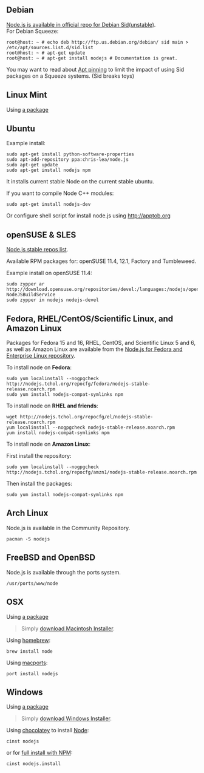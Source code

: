## Debian
[Node.js is available in official repo for Debian Sid(unstable)](http://packages.debian.org/search?searchon=names&keywords=nodejs).  
For Debian Squeeze:

    root@host: ~ # echo deb http://ftp.us.debian.org/debian/ sid main > /etc/apt/sources.list.d/sid.list
    root@host: ~ # apt-get update
    root@host: ~ # apt-get install nodejs # Documentation is great.

You may want to read about [Apt pinning](http://wiki.debian.org/AptPreferences) to limit the impact of using
Sid packages on a Squeeze systems. (Sid breaks toys)

## Linux Mint

Using [a package](http://oodavid.tumblr.com/post/15090798307/how-to-install-node-js-on-linux)

## Ubuntu

Example install:

    sudo apt-get install python-software-properties
    sudo apt-add-repository ppa:chris-lea/node.js
    sudo apt-get update
    sudo apt-get install nodejs npm

It installs current stable Node on the current stable ubuntu.

If you want to compile Node C++ modules:

    sudo apt-get install nodejs-dev

Or configure shell script for install node.js using http://apptob.org

## openSUSE & SLES
[Node.js stable repos list](https://build.opensuse.org/package/show?package=nodejs&project=devel%3Alanguages%3Anodejs).

Available RPM packages for: openSUSE 11.4, 12.1, Factory and Tumbleweed.

Example install on openSUSE 11.4:

    sudo zypper ar http://download.opensuse.org/repositories/devel:/languages:/nodejs/openSUSE_11.4/ NodeJSBuildService 
    sudo zypper in nodejs nodejs-devel

## Fedora, RHEL/CentOS/Scientific Linux, and Amazon Linux
Packages for Fedora 15 and 16, RHEL, CentOS, and Scientific Linux 5 and 6, as well as Amazon Linux are available from the [Node.js for Fedora and Enterprise Linux repository](http://nodejs.tchol.org/).

To install node on **Fedora**:

    sudo yum localinstall --nogpgcheck http://nodejs.tchol.org/repocfg/fedora/nodejs-stable-release.noarch.rpm
    sudo yum install nodejs-compat-symlinks npm

To install node on **RHEL and friends**:

    wget http://nodejs.tchol.org/repocfg/el/nodejs-stable-release.noarch.rpm
    yum localinstall --nogpgcheck nodejs-stable-release.noarch.rpm
    yum install nodejs-compat-symlinks npm

To install node on **Amazon Linux**:

First install the repository:

    sudo yum localinstall --nogpgcheck http://nodejs.tchol.org/repocfg/amzn1/nodejs-stable-release.noarch.rpm   

Then install the packages:

    sudo yum install nodejs-compat-symlinks npm

## Arch Linux
Node.js is available in the Community Repository.

    pacman -S nodejs

## FreeBSD and OpenBSD
Node.js is available through the ports system.

    /usr/ports/www/node


## OSX
Using [a package](http://nodejs.org/#download)

> Simply [download Macintosh Installer](http://nodejs.org/#download).

Using [homebrew](https://github.com/mxcl/homebrew):

    brew install node

Using [macports](http://www.macports.org/):

    port install nodejs  

## Windows
Using [a package](http://nodejs.org/#download)

> Simply [download Windows Installer](http://nodejs.org/#download).

Using [chocolatey](http://chocolatey.org) to install [Node](http://chocolatey.org/packages/nodejs):  

    cinst nodejs  

or for [full install with NPM](http://chocolatey.org/packages/nodejs.install):  

    cinst nodejs.install